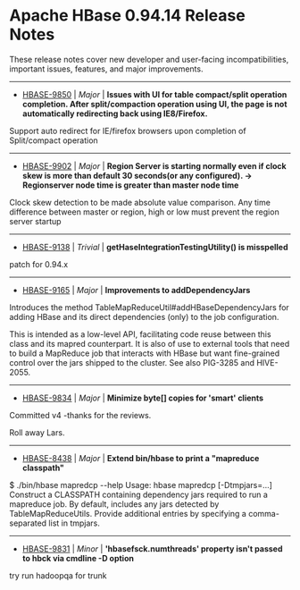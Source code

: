 
<!---
# Licensed to the Apache Software Foundation (ASF) under one
# or more contributor license agreements.  See the NOTICE file
# distributed with this work for additional information
# regarding copyright ownership.  The ASF licenses this file
# to you under the Apache License, Version 2.0 (the
# "License"); you may not use this file except in compliance
# with the License.  You may obtain a copy of the License at
#
#     http://www.apache.org/licenses/LICENSE-2.0
#
# Unless required by applicable law or agreed to in writing, software
# distributed under the License is distributed on an "AS IS" BASIS,
# WITHOUT WARRANTIES OR CONDITIONS OF ANY KIND, either express or implied.
# See the License for the specific language governing permissions and
# limitations under the License.
-->
# Apache HBase  0.94.14 Release Notes

These release notes cover new developer and user-facing incompatibilities, important issues, features, and major improvements.


---

* [HBASE-9850](https://issues.apache.org/jira/browse/HBASE-9850) | *Major* | **Issues with UI for table compact/split operation completion. After split/compaction operation using UI, the page is not automatically redirecting back using IE8/Firefox.**

Support auto redirect for IE/firefox browsers upon completion of Split/compact operation


---

* [HBASE-9902](https://issues.apache.org/jira/browse/HBASE-9902) | *Major* | **Region Server is starting normally even if clock skew is more than default 30 seconds(or any configured). -\> Regionserver node time is greater than master node time**

Clock skew detection to be made absolute value comparison. Any time difference between master or region, high or low must prevent the region server startup


---

* [HBASE-9138](https://issues.apache.org/jira/browse/HBASE-9138) | *Trivial* | **getHaseIntegrationTestingUtility() is misspelled**

patch for 0.94.x


---

* [HBASE-9165](https://issues.apache.org/jira/browse/HBASE-9165) | *Major* | **Improvements to addDependencyJars**

Introduces the method TableMapReduceUtil#addHBaseDependencyJars for adding HBase and its direct dependencies (only) to the job configuration.

This is intended as a low-level API, facilitating code reuse between this class and its mapred counterpart. It is also of use to external tools that need to build a MapReduce job that interacts with HBase but want fine-grained control over the jars shipped to the cluster. See also PIG-3285 and HIVE-2055.


---

* [HBASE-9834](https://issues.apache.org/jira/browse/HBASE-9834) | *Major* | **Minimize byte[] copies for 'smart' clients**

Committed v4 -thanks for the reviews.

Roll away Lars.


---

* [HBASE-8438](https://issues.apache.org/jira/browse/HBASE-8438) | *Major* | **Extend bin/hbase to print a "mapreduce classpath"**

$ ./bin/hbase mapredcp --help
Usage: hbase mapredcp [-Dtmpjars=...]
  Construct a CLASSPATH containing dependency jars required to run a mapreduce job. By default, includes any jars detected by TableMapReduceUtils. Provide additional entries by specifying a comma-separated list in tmpjars.


---

* [HBASE-9831](https://issues.apache.org/jira/browse/HBASE-9831) | *Minor* | **'hbasefsck.numthreads' property isn't passed to hbck via cmdline -D option**

try run hadoopqa for trunk



